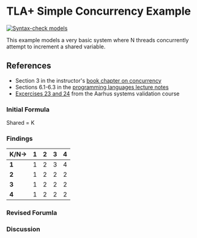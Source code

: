 # TLA+ Simple Concurrency Example

[![Syntax-check models](https://github.com/lucformalmethodscourse/simpleconcurrency-tla/actions/workflows/main.yml/badge.svg)](https://github.com/lucformalmethodscourse/simpleconcurrency-tla/actions/workflows/main.yml)

This example models a very basic system where N threads concurrently attempt to increment a shared variable.

## References

- Section 3 in the instructor's [book chapter on concurrency](https://arxiv.org/abs/1705.02899)
- Sections 6.1-6.3 in the [programming languages lecture notes](https://lucproglangcourse.github.io/concurrency.html)
- [Excercises 23 and 24](homes.cs.aau.dk/~kgl/esv04/exercises/#Exercise_23) from the Aarhus systems validation course

### **Initial Formula**

Shared = K

### **Findings**

| **K/N->** | **1**|   **2**  | **3** |  **4**  |
|-----------|------|----------|-------|---------|
| **1**     |   1  |     2    |   3   |    4    |
| **2**     |   1  |     2    |   2   |    2    |
| **3**     |   1  |     2    |   2   |    2    |
| **4**     |   1  |     2    |   2   |    2    |

### **Revised Forumla**



### **Discussion**

